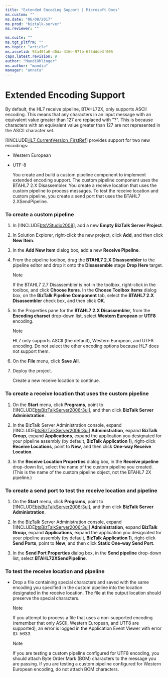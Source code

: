 ```yaml
---
title: "Extended Encoding Support | Microsoft Docs"
ms.custom: ""
ms.date: "06/08/2017"
ms.prod: "biztalk-server"
ms.reviewer: ""

ms.suite: ""
ms.tgt_pltfrm: ""
ms.topic: "article"
ms.assetid: 93a40fa6-d0da-416e-97fb-675ddde3f005
caps.latest.revision: 9
author: "MandiOhlinger"
ms.author: "mandia"
manager: "anneta"
---
```

# Extended Encoding Support
By default, the HL7 receive pipeline, BTAHL72X, only supports ASCII encoding. This means that any characters in an input message with an equivalent value greater than 127 are replaced with "?". This is because characters with an equivalent value greater than 127 are not represented in the ASCII character set.  
  
 [!INCLUDE[HL7_CurrentVersion_FirstRef](../../includes/hl7-currentversion-firstref-md.md)] provides support for two new encodings:  
  
- Western European  
  
- UTF-8  
  
  You create and build a custom pipeline component to implement extended encoding support. The custom pipeline component uses the BTAHL7 2.X Disassembler. You create a receive location that uses the custom pipeline to process messages. To test the receive location and custom pipeline, you create a send port that uses the BTAHL7 2.XSendPipeline.  
  
### To create a custom pipeline  
  
1. In [!INCLUDE[btsVStudio2008](../../includes/btsvstudio2008-md.md)], add a new **Empty BizTalk Server Project**.  
  
2. In Solution Explorer, right-click the new project, click **Add**, and then click **New Item**.  
  
3. In the **Add New Item** dialog box, add a new **Receive Pipeline**.  
  
4. From the pipeline toolbox, drag the **BTAHL7 2.X Disassembler** to the pipeline editor and drop it onto the **Disassemble** stage **Drop Here** target.  
  
   > [!NOTE]
   >  If the BTAHL7 2.7 Disassembler is not in the toolbox, right-click in the toolbox, and click **Choose Items**. In the **Choose Toolbox Items** dialog box, on the **BizTalk Pipeline Component** tab, select the **BTAHL7 2.X Disassembler** check box, and then click **OK**.  
  
5. In the Properties pane for the **BTAHL7 2.X Disassembler**, from the **Encoding charset** drop-down list, select **Western European** or **UTF8** encoding.  
  
   > [!NOTE]
   >  HL7 only supports ASCII (the default), Western European, and UTF8 encoding. Do not select the other encoding options because HL7 does not support them.  
  
6. On the **File** menu, click **Save All**.  
  
7. Deploy the project.  
  
    Create a new receive location to continue.  
  
### To create a receive location that uses the custom pipeline  
  
1. On the **Start** menu, click **Programs**, point to [!INCLUDE[btsBizTalkServer2006r3ui](../../includes/btsbiztalkserver2006r3ui-md.md)], and then click **BizTalk Server Administration**.  
  
2. In the BizTalk Server Administration console, expand [!INCLUDE[btsBizTalkServer2006r3ui](../../includes/btsbiztalkserver2006r3ui-md.md)] **Administration**, expand **BizTalk Group**, expand **Applications**, expand the application you designated for your pipeline assembly (by default, **BizTalk Application 1**), right-click **Receive Locations**, point to **New**, and then click **One-way Receive Location**.  
  
3. In the **Receive Location Properties** dialog box, in the **Receive pipeline** drop-down list, select the name of the custom pipeline you created. (This is the name of the custom pipeline object, not the BTAHL7 2X pipeline.)  
  
### To create a send port to test the receive location and pipeline  
  
1. On the **Start** menu, click **Programs**, point to [!INCLUDE[btsBizTalkServer2006r3ui](../../includes/btsbiztalkserver2006r3ui-md.md)], and then click **BizTalk Server Administration**.  
  
2. In the BizTalk Server Administration console, expand [!INCLUDE[btsBizTalkServer2006r3ui](../../includes/btsbiztalkserver2006r3ui-md.md)] **Administration**, expand **BizTalk Group**, expand **Applications**, expand the application you designated for your pipeline assembly (by default, **BizTalk Application 1**), right-click **Send Ports**, point to **New**, and then click **Static One-way Send Port**.  
  
3. In the **Send Port Properties** dialog box, in the **Send pipeline** drop-down list, select **BTAHL72XSendPipeline**.  
  
### To test the receive location and pipeline  
  
-   Drop a file containing special characters and saved with the same encoding you specified in the custom pipeline into the location designated in the receive location. The file at the output location should preserve the special characters.  
  
    > [!NOTE]
    >  If you attempt to process a file that uses a non-supported encoding (remember that only ASCII, Western European, and UTF8 are supported), an error is logged in the Application Event Viewer with error ID: 5633.  
  
    > [!NOTE]
    >  If you are testing a custom pipeline configured for UTF8 encoding, you should attach Byte Order Mark (BOM) characters to the message you are passing. If you are testing a custom pipeline configured for Western European encoding, do not attach BOM characters.
